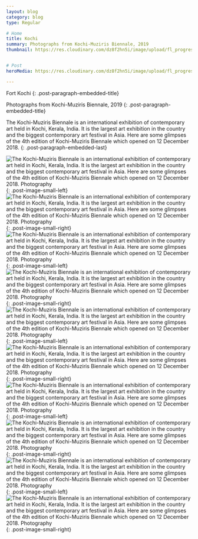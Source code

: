 ```yaml
---
layout: blog
category: blog
type: Regular

# Home
title: Kochi
summary: Photographs from Kochi-Muziris Biennale, 2019
thumbnail: https://res.cloudinary.com/dz8f2hn5i/image/upload/fl_progressive/v1582743084/Kochi/Kochi_-_Thumbnail_ukj2o3.png


# Post
heroMedia: https://res.cloudinary.com/dz8f2hn5i/image/upload/fl_progressive/v1582743085/Kochi/Kochi_j5ts91.png

---
```


Fort Kochi
{: .post-paragraph-embedded-title}

Photographs from Kochi-Muziris Biennale, 2019
{: .post-paragraph-embedded-title}

The Kochi-Muziris Biennale is an international exhibition of contemporary art held in Kochi, Kerala, India. It is the largest art exhibition in the country and the biggest contemporary art festival in Asia. Here are some glimpses of the 4th edition of Kochi-Muziris Biennale which opened on 12 December 2018.
{: .post-paragraph-embedded-last}


<img src="https://res.cloudinary.com/dz8f2hn5i/image/upload/fl_progressive/v1582743123/Kochi/1_r0wbi6.jpg" alt="The Kochi-Muziris Biennale is an international exhibition of contemporary art held in Kochi, Kerala, India. It is the largest art exhibition in the country and the biggest contemporary art festival in Asia. Here are some glimpses of the 4th edition of Kochi-Muziris Biennale which opened on 12 December 2018. Photography">
{: .post-image-small-left} 

<img src="https://res.cloudinary.com/dz8f2hn5i/image/upload/fl_progressive/v1582743123/Kochi/2_ibcsk4.jpg" alt="The Kochi-Muziris Biennale is an international exhibition of contemporary art held in Kochi, Kerala, India. It is the largest art exhibition in the country and the biggest contemporary art festival in Asia. Here are some glimpses of the 4th edition of Kochi-Muziris Biennale which opened on 12 December 2018. Photography">
{: .post-image-small-right} 



<img src="https://res.cloudinary.com/dz8f2hn5i/image/upload/fl_progressive/v1582743130/Kochi/3_ozmspf.jpg" alt="The Kochi-Muziris Biennale is an international exhibition of contemporary art held in Kochi, Kerala, India. It is the largest art exhibition in the country and the biggest contemporary art festival in Asia. Here are some glimpses of the 4th edition of Kochi-Muziris Biennale which opened on 12 December 2018. Photography">
{: .post-image-small-left} 

<img src="https://res.cloudinary.com/dz8f2hn5i/image/upload/fl_progressive/v1582743127/Kochi/4_rgjhag.jpg" alt="The Kochi-Muziris Biennale is an international exhibition of contemporary art held in Kochi, Kerala, India. It is the largest art exhibition in the country and the biggest contemporary art festival in Asia. Here are some glimpses of the 4th edition of Kochi-Muziris Biennale which opened on 12 December 2018. Photography">
{: .post-image-small-right} 



<img src="https://res.cloudinary.com/dz8f2hn5i/image/upload/fl_progressive/v1582743124/Kochi/5_xtpzqj.jpg" alt="The Kochi-Muziris Biennale is an international exhibition of contemporary art held in Kochi, Kerala, India. It is the largest art exhibition in the country and the biggest contemporary art festival in Asia. Here are some glimpses of the 4th edition of Kochi-Muziris Biennale which opened on 12 December 2018. Photography">
{: .post-image-small-left} 

<img src="https://res.cloudinary.com/dz8f2hn5i/image/upload/fl_progressive/v1582743128/Kochi/6_ub9cgx.jpg" alt="The Kochi-Muziris Biennale is an international exhibition of contemporary art held in Kochi, Kerala, India. It is the largest art exhibition in the country and the biggest contemporary art festival in Asia. Here are some glimpses of the 4th edition of Kochi-Muziris Biennale which opened on 12 December 2018. Photography">
{: .post-image-small-right} 



<img src="https://res.cloudinary.com/dz8f2hn5i/image/upload/fl_progressive/v1582743126/Kochi/7_y92hmu.jpg" alt="The Kochi-Muziris Biennale is an international exhibition of contemporary art held in Kochi, Kerala, India. It is the largest art exhibition in the country and the biggest contemporary art festival in Asia. Here are some glimpses of the 4th edition of Kochi-Muziris Biennale which opened on 12 December 2018. Photography">
{: .post-image-small-left} 

<img src="https://res.cloudinary.com/dz8f2hn5i/image/upload/fl_progressive/v1582743126/Kochi/8_ai9fno.jpg" alt="The Kochi-Muziris Biennale is an international exhibition of contemporary art held in Kochi, Kerala, India. It is the largest art exhibition in the country and the biggest contemporary art festival in Asia. Here are some glimpses of the 4th edition of Kochi-Muziris Biennale which opened on 12 December 2018. Photography">
{: .post-image-small-right} 


<img src="https://res.cloudinary.com/dz8f2hn5i/image/upload/fl_progressive/v1582743125/Kochi/9_psgxvv.jpg" alt="The Kochi-Muziris Biennale is an international exhibition of contemporary art held in Kochi, Kerala, India. It is the largest art exhibition in the country and the biggest contemporary art festival in Asia. Here are some glimpses of the 4th edition of Kochi-Muziris Biennale which opened on 12 December 2018. Photography">
{: .post-image-small-left} 

<img src="https://res.cloudinary.com/dz8f2hn5i/image/upload/fl_progressive/v1582743126/Kochi/10_tbxgv0.jpg" alt="The Kochi-Muziris Biennale is an international exhibition of contemporary art held in Kochi, Kerala, India. It is the largest art exhibition in the country and the biggest contemporary art festival in Asia. Here are some glimpses of the 4th edition of Kochi-Muziris Biennale which opened on 12 December 2018. Photography">
{: .post-image-small-right} 














